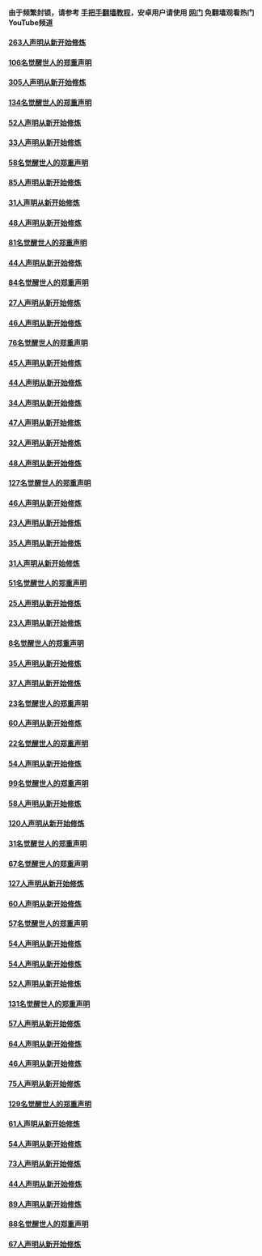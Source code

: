 #### 由于频繁封锁，请参考 [手把手翻墙教程](https://github.com/gfw-breaker/guides/wiki/)，安卓用户请使用 [网门](https://github.com/gfw-breaker/nogfw/blob/master/dl.md?t=03271401) 免翻墙观看热门YouTube频道 

#### [263人声明从新开始修炼](../pages/91/422553.md?t=03271401) 

#### [106名觉醒世人的郑重声明](../pages/91/422552.md?t=03271401) 

#### [305人声明从新开始修炼](../pages/91/422153.md?t=03271401) 

#### [134名觉醒世人的郑重声明](../pages/91/422152.md?t=03271401) 

#### [52人声明从新开始修炼](../pages/91/421846.md?t=03271401) 

#### [33人声明从新开始修炼](../pages/91/421804.md?t=03271401) 

#### [58名觉醒世人的郑重声明](../pages/91/421845.md?t=03271401) 

#### [85人声明从新开始修炼](../pages/91/421769.md?t=03271401) 

#### [31人声明从新开始修炼](../pages/91/421763.md?t=03271401) 

#### [48人声明从新开始修炼](../pages/91/421605.md?t=03271401) 

#### [81名觉醒世人的郑重声明](../pages/91/421656.md?t=03271401) 

#### [44人声明从新开始修炼](../pages/91/421544.md?t=03271401) 

#### [84名觉醒世人的郑重声明](../pages/91/421543.md?t=03271401) 

#### [27人声明从新开始修炼](../pages/91/421465.md?t=03271401) 

#### [46人声明从新开始修炼](../pages/91/421454.md?t=03271401) 

#### [76名觉醒世人的郑重声明](../pages/91/421453.md?t=03271401) 

#### [45人声明从新开始修炼](../pages/91/421452.md?t=03271401) 

#### [44人声明从新开始修炼](../pages/91/421422.md?t=03271401) 

#### [34人声明从新开始修炼](../pages/91/421322.md?t=03271401) 

#### [47人声明从新开始修炼](../pages/91/421264.md?t=03271401) 

#### [32人声明从新开始修炼](../pages/91/421225.md?t=03271401) 

#### [48人声明从新开始修炼](../pages/91/421202.md?t=03271401) 

#### [127名觉醒世人的郑重声明](../pages/91/421224.md?t=03271401) 

#### [46人声明从新开始修炼](../pages/91/421203.md?t=03271401) 

#### [23人声明从新开始修炼](../pages/91/421138.md?t=03271401) 

#### [35人声明从新开始修炼](../pages/91/421122.md?t=03271401) 

#### [31人声明从新开始修炼](../pages/91/421081.md?t=03271401) 

#### [51名觉醒世人的郑重声明](../pages/91/421080.md?t=03271401) 

#### [25人声明从新开始修炼](../pages/91/421020.md?t=03271401) 

#### [23人声明从新开始修炼](../pages/91/420884.md?t=03271401) 

#### [8名觉醒世人的郑重声明](../pages/91/420883.md?t=03271401) 

#### [35人声明从新开始修炼](../pages/91/420809.md?t=03271401) 

#### [37人声明从新开始修炼](../pages/91/420766.md?t=03271401) 

#### [23名觉醒世人的郑重声明](../pages/91/420765.md?t=03271401) 

#### [60人声明从新开始修炼](../pages/91/420727.md?t=03271401) 

#### [22名觉醒世人的郑重声明](../pages/91/420726.md?t=03271401) 

#### [54人声明从新开始修炼](../pages/91/420529.md?t=03271401) 

#### [99名觉醒世人的郑重声明](../pages/91/420528.md?t=03271401) 

#### [58人声明从新开始修炼](../pages/91/420198.md?t=03271401) 

#### [120人声明从新开始修炼](../pages/91/420141.md?t=03271401) 

#### [31名觉醒世人的郑重声明](../pages/91/420197.md?t=03271401) 

#### [67名觉醒世人的郑重声明](../pages/91/420140.md?t=03271401) 

#### [127人声明从新开始修炼](../pages/91/420082.md?t=03271401) 

#### [60人声明从新开始修炼](../pages/91/420081.md?t=03271401) 

#### [57名觉醒世人的郑重声明](../pages/91/420080.md?t=03271401) 

#### [54人声明从新开始修炼](../pages/91/419533.md?t=03271401) 

#### [54人声明从新开始修炼](../pages/91/419532.md?t=03271401) 

#### [52人声明从新开始修炼](../pages/91/419531.md?t=03271401) 

#### [131名觉醒世人的郑重声明](../pages/91/419530.md?t=03271401) 

#### [57人声明从新开始修炼](../pages/91/419430.md?t=03271401) 

#### [64人声明从新开始修炼](../pages/91/419429.md?t=03271401) 

#### [46人声明从新开始修炼](../pages/91/419428.md?t=03271401) 

#### [75人声明从新开始修炼](../pages/91/419427.md?t=03271401) 

#### [129名觉醒世人的郑重声明](../pages/91/419426.md?t=03271401) 

#### [61人声明从新开始修炼](../pages/91/419198.md?t=03271401) 

#### [54人声明从新开始修炼](../pages/91/419197.md?t=03271401) 

#### [73人声明从新开始修炼](../pages/91/419196.md?t=03271401) 

#### [44人声明从新开始修炼](../pages/91/419075.md?t=03271401) 

#### [89人声明从新开始修炼](../pages/91/419074.md?t=03271401) 

#### [88名觉醒世人的郑重声明](../pages/91/419195.md?t=03271401) 

#### [67人声明从新开始修炼](../pages/91/419073.md?t=03271401) 

